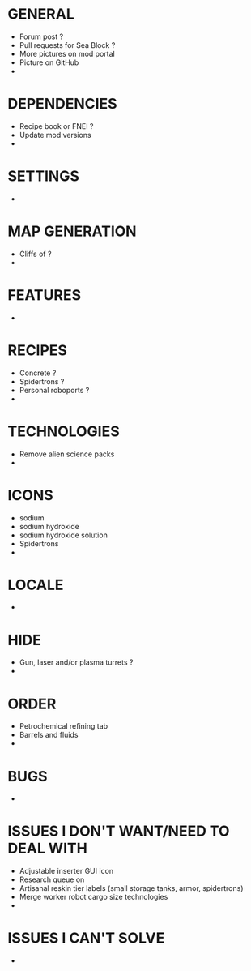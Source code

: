 # GENERAL

* Forum post ?
* Pull requests for Sea Block ?
* More pictures on mod portal
* Picture on GitHub
*

# DEPENDENCIES

* Recipe book or FNEI ?
* Update mod versions
*

# SETTINGS

*

# MAP GENERATION

* Cliffs of ?
*

# FEATURES

*

# RECIPES

* Concrete ?
* Spidertrons ?
* Personal roboports ?
*

# TECHNOLOGIES

* Remove alien science packs
*

# ICONS

* sodium
* sodium hydroxide
* sodium hydroxide solution
* Spidertrons
*

# LOCALE

*

# HIDE

* Gun, laser and/or plasma turrets ?
*

# ORDER

* Petrochemical refining tab
* Barrels and fluids
*

# BUGS

*

# ISSUES I DON'T WANT/NEED TO DEAL WITH

* Adjustable inserter GUI icon
* Research queue on
* Artisanal reskin tier labels (small storage tanks, armor, spidertrons)
* Merge worker robot cargo size technologies
*

# ISSUES I CAN'T SOLVE

*
